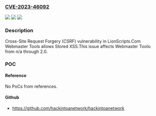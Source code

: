 ### [CVE-2023-46092](https://cve.mitre.org/cgi-bin/cvename.cgi?name=CVE-2023-46092)
![](https://img.shields.io/static/v1?label=Product&message=Webmaster%20Tools&color=blue)
![](https://img.shields.io/static/v1?label=Version&message=n%2Fa%3C%3D%202.0%20&color=brighgreen)
![](https://img.shields.io/static/v1?label=Vulnerability&message=CWE-352%20Cross-Site%20Request%20Forgery%20(CSRF)&color=brighgreen)

### Description

Cross-Site Request Forgery (CSRF) vulnerability in LionScripts.Com Webmaster Tools allows Stored XSS.This issue affects Webmaster Tools: from n/a through 2.0.

### POC

#### Reference
No PoCs from references.

#### Github
- https://github.com/hackintoanetwork/hackintoanetwork

